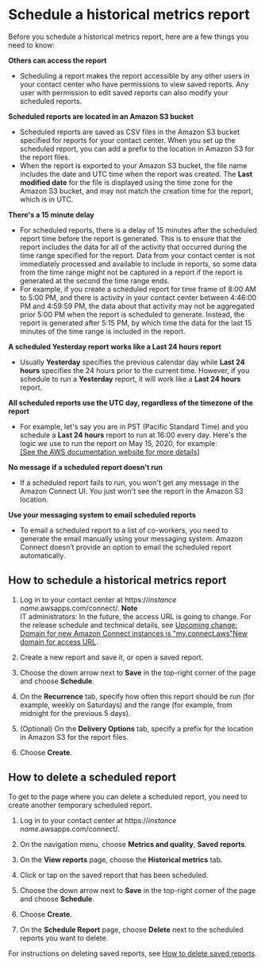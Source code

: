 # Schedule a historical metrics report<a name="schedule-historical-metrics-report"></a>

Before you schedule a historical metrics report, here are a few things you need to know:

**Others can access the report**
+ Scheduling a report makes the report accessible by any other users in your contact center who have permissions to view saved reports\. Any user with permission to edit saved reports can also modify your scheduled reports\. 

**Scheduled reports are located in an Amazon S3 bucket**
+ Scheduled reports are saved as CSV files in the Amazon S3 bucket specified for reports for your contact center\. When you set up the scheduled report, you can add a prefix to the location in Amazon S3 for the report files\.
+ When the report is exported to your Amazon S3 bucket, the file name includes the date and UTC time when the report was created\. The **Last modified date** for the file is displayed using the time zone for the Amazon S3 bucket, and may not match the creation time for the report, which is in UTC\.

**There's a 15 minute delay**
+ For scheduled reports, there is a delay of 15 minutes after the scheduled report time before the report is generated\. This is to ensure that the report includes the data for all of the activity that occurred during the time range specified for the report\. Data from your contact center is not immediately processed and available to include in reports, so some data from the time range might not be captured in a report if the report is generated at the second the time range ends\. 
+ For example, if you create a scheduled report for time frame of 8:00 AM to 5:00 PM, and there is activity in your contact center between 4:46:00 PM and 4:59:59 PM, the data about that activity may not be aggregated prior 5:00 PM when the report is scheduled to generate\. Instead, the report is generated after 5:15 PM, by which time the data for the last 15 minutes of the time range is included in the report\.

**A scheduled Yesterday report works like a Last 24 hours report**
+ Usually **Yesterday** specifies the previous calendar day while **Last 24 hours** specifies the 24 hours prior to the current time\. However, if you schedule to run a **Yesterday** report, it will work like a **Last 24 hours** report\.

**All scheduled reports use the UTC day, regardless of the timezone of the report**
+ For example, let's say you are in PST \(Pacific Standard Time\) and you schedule a **Last 24 hours** report to run at 16:00 every day\. Here's the logic we use to run the report on May 15, 2020, for example:    
[\[See the AWS documentation website for more details\]](http://docs.aws.amazon.com/connect/latest/adminguide/schedule-historical-metrics-report.html)

**No message if a scheduled report doesn't run**
+ If a scheduled report fails to run, you won't get any message in the Amazon Connect UI\. You just won't see the report in the Amazon S3 location\. 

**Use your messaging system to email scheduled reports**
+ To email a scheduled report to a list of co\-workers, you need to generate the email manually using your messaging system\. Amazon Connect doesn’t provide an option to email the scheduled report automatically\. 

## How to schedule a historical metrics report<a name="howto-schedule-historical-metrics-report"></a>

1. Log in to your contact center at https://*instance name*\.awsapps\.com/connect/\.
**Note**  
IT administrators: In the future, the access URL is going to change\. For the release schedule and technical details, see [Upcoming change: Domain for new Amazon Connect instances is "my\.connect\.aws"New domain for access URL](amazon-connect-release-notes.md#new-domain)\. 

1. Create a new report and save it, or open a saved report\.

1. Choose the down arrow next to **Save** in the top\-right corner of the page and choose **Schedule**\.

1. On the **Recurrence** tab, specify how often this report should be run \(for example, weekly on Saturdays\) and the range \(for example, from midnight for the previous 5 days\)\.

1. \(Optional\) On the **Delivery Options** tab, specify a prefix for the location in Amazon S3 for the report files\.

1. Choose **Create**\.

## How to delete a scheduled report<a name="howto-delete-scheduled-report"></a>

To get to the page where you can delete a scheduled report, you need to create another temporary scheduled report\.

1. Log in to your contact center at https://*instance name*\.awsapps\.com/connect/\.

1. On the navigation menu, choose **Metrics and quality**, **Saved reports**\. 

1. On the **View reports** page, choose the **Historical metrics** tab\.

1. Click or tap on the saved report that has been scheduled\.

1. Choose the down arrow next to **Save** in the top\-right corner of the page and choose **Schedule**\.

1. Choose **Create**\. 

1. On the **Schedule Report** page, choose **Delete** next to the scheduled reports you want to delete\. 

For instructions on deleting saved reports, see [How to delete saved reports](save-reports.md#how-to-delete-saved-reports)\.